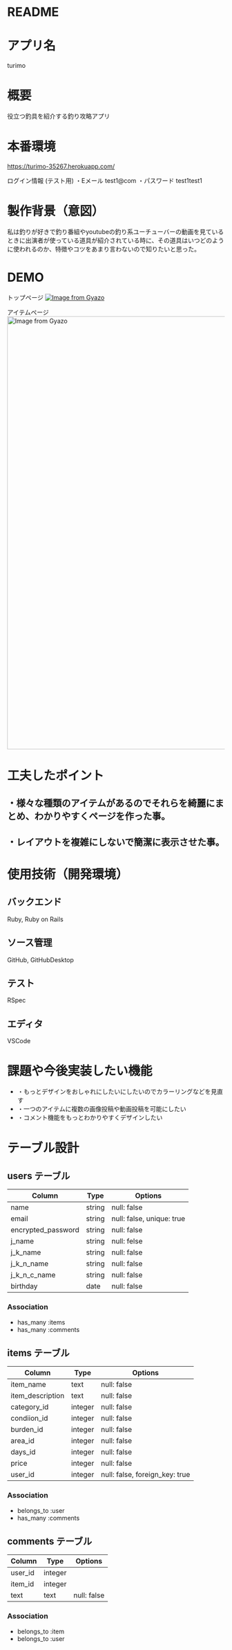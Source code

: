 # README

# アプリ名

turimo

# 概要

役立つ釣具を紹介する釣り攻略アプリ

# 本番環境

https://turimo-35267.herokuapp.com/

ログイン情報 (テスト用)
・Eメール test1@com
・パスワード test1test1

# 製作背景（意図）

私は釣りが好きで釣り番組やyoutubeの釣り系ユーチューバーの動画を見ているときに出演者が使っている道具が紹介されている時に、その道具はいつどのように使われるのか、特徴やコツをあまり言わないので知りたいと思った。

# DEMO

トップページ
[![Image from Gyazo](https://i.gyazo.com/88b540d45aa22a41393873b4bae5e9b0.jpg)](https://gyazo.com/88b540d45aa22a41393873b4bae5e9b0)

アイテムページ
<a href="https://gyazo.com/ecd0e0d0377b59b97f40c573f45c14db"><img src="https://i.gyazo.com/ecd0e0d0377b59b97f40c573f45c14db.gif" alt="Image from Gyazo" width="1000"/></a>

# 工夫したポイント

## ・様々な種類のアイテムがあるのでそれらを綺麗にまとめ、わかりやすくページを作った事。
## ・レイアウトを複雑にしないで簡潔に表示させた事。

# 使用技術（開発環境）

## バックエンド
Ruby, Ruby on Rails

## ソース管理
GitHub, GitHubDesktop

## テスト
RSpec

## エディタ
VSCode

# 課題や今後実装したい機能

- ・もっとデザインをおしゃれにしたいにしたいのでカラーリングなどを見直す
- ・一つのアイテムに複数の画像投稿や動画投稿を可能にしたい
- ・コメント機能をもっとわかりやすくデザインしたい

# テーブル設計


## users テーブル

| Column   | Type   | Options     |
| -------- | ------ | ----------- |
| name     | string | null: false |
| email    | string | null: false, unique: true|
| encrypted_password | string | null: false |
| j_name   | string | null: felse |
| j_k_name | string | null: false |
| j_k_n_name | string | null: false |
| j_k_n_c_name | string | null: false |
| birthday | date | null: false |

### Association

- has_many :items
- has_many :comments 

## items テーブル

| Column   | Type       | Options                        |
| ------   | ---------- | ------------------------------ |
| item_name | text       | null: false |
| item_description   | text | null: false |
| category_id | integer | null: false |
| condiion_id | integer | null: false |
| burden_id   | integer | null: false |
| area_id     | integer | null: false |
| days_id     | integer | null: false |
| price    | integer | null: false |
| user_id  | integer | null: false, foreign_key: true |

### Association

- belongs_to :user
- has_many :comments 



## comments テーブル

| Column  | Type       | Options                         |
| ------- | ---------- | ------------------------------  |
| user_id | integer |  |
| item_id | integer |  |
| text | text | null: false |

### Association

- belongs_to :item
- belongs_to :user
